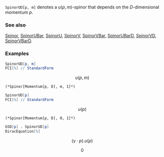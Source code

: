 `SpinorUD[p, m]` denotes a $u(p,m)$-spinor that depends on the $D$-dimensional momentum $p$.

### See also

[Spinor](Spinor), [SpinorUBar](SpinorUBar), [SpinorU](SpinorU), [SpinorV](SpinorV), [SpinorVBar](SpinorVBar), [SpinorUBarD](SpinorUBarD), [SpinorVD](SpinorVD), [SpinorVBarD](SpinorVBarD).

### Examples

```mathematica
SpinorUD[p, m]
FCI[%] // StandardForm
```

$$u(p,m)$$

```
(*Spinor[Momentum[p, D], m, 1]*)
```

```mathematica
SpinorUD[p]
FCI[%] // StandardForm
```

$$u(p)$$

```
(*Spinor[Momentum[p, D], 0, 1]*)
```

```mathematica
GSD[p] . SpinorUD[p]
DiracEquation[%]
```

$$(\gamma \cdot p).u(p)$$

$$0$$